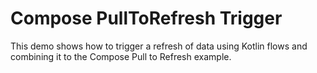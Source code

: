 # Compose PullToRefresh Trigger
This demo shows how to trigger a refresh of data using Kotlin flows and combining it to the Compose Pull to Refresh example.
